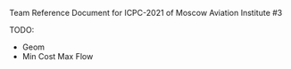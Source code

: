 Team Reference Document for ICPC-2021 of Moscow Aviation Institute #3

TODO:
- Geom
- Min Cost Max Flow

